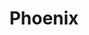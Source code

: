 ---
title: Phoenix
image: "https://cdn.jsdelivr.net/gh/debuginn/image@main/img/202402111005028.jpeg"
---